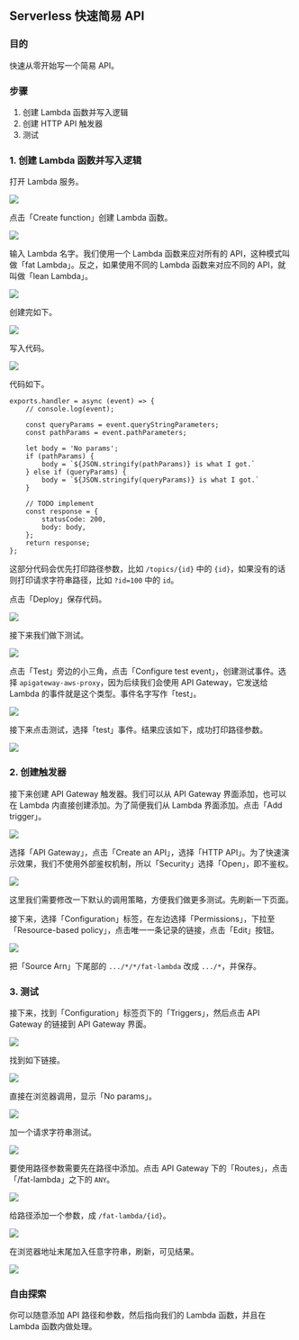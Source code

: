 ## Serverless 快速简易 API

### 目的

快速从零开始写一个简易 API。

### 步骤

1. 创建 Lambda 函数并写入逻辑
2. 创建 HTTP API 触发器
3. 测试

### 1. 创建 Lambda 函数并写入逻辑

打开 Lambda 服务。

![](steps/s1.png)

点击「Create function」创建 Lambda 函数。

![](steps/s2.png)

输入 Lambda 名字。我们使用一个 Lambda 函数来应对所有的 API，这种模式叫做「fat Lambda」。反之，如果使用不同的 Lambda 函数来对应不同的 API，就叫做「lean Lambda」。

![](steps/s3.png)

创建完如下。

![](steps/s4.png)

写入代码。

![](steps/s5.png)

代码如下。

```node
exports.handler = async (event) => {
    // console.log(event);

    const queryParams = event.queryStringParameters;
    const pathParams = event.pathParameters;

    let body = 'No params';    
    if (pathParams) {
        body = `${JSON.stringify(pathParams)} is what I got.`
    } else if (queryParams) {
        body = `${JSON.stringify(queryParams)} is what I got.`
    }

    // TODO implement
    const response = {
        statusCode: 200,
        body: body,
    };
    return response;
};
```

这部分代码会优先打印路径参数，比如 `/topics/{id}` 中的 `{id}`，如果没有的话则打印请求字符串路径，比如 `?id=100` 中的 `id`。

点击「Deploy」保存代码。

![](steps/s6.png)

接下来我们做下测试。

![](steps/s7.png)

点击「Test」旁边的小三角，点击「Configure test event」，创建测试事件。选择 `apigateway-aws-proxy`，因为后续我们会使用 API Gateway，它发送给 Lambda 的事件就是这个类型。事件名字写作「test」。

![](steps/s8.png)

接下来点击测试，选择「test」事件。结果应该如下，成功打印路径参数。

![](steps/s9.png)

### 2. 创建触发器

接下来创建 API Gateway 触发器。我们可以从 API Gateway 界面添加，也可以在 Lambda 内直接创建添加。为了简便我们从 Lambda 界面添加。点击「Add trigger」。

![](steps/s10.png)

选择「API Gateway」，点击「Create an API」，选择「HTTP API」。为了快速演示效果，我们不使用外部鉴权机制，所以「Security」选择「Open」，即不鉴权。

![](steps/s11.png)

这里我们需要修改一下默认的调用策略，方便我们做更多测试。先刷新一下页面。

接下来，选择「Configuration」标签，在左边选择「Permissions」，下拉至「Resource-based policy」，点击唯一一条记录的链接，点击「Edit」按钮。

![](steps/s12.png)

把「Source Arn」下尾部的 `.../*/*/fat-lambda` 改成 `.../*`，并保存。

### 3. 测试

接下来，找到「Configuration」标签页下的「Triggers」，然后点击 API Gateway 的链接到 API Gateway 界面。

![](steps/s13.png)

找到如下链接。

![](steps/s14.png)

直接在浏览器调用，显示「No params」。

![](steps/s15.png)

加一个请求字符串测试。

![](steps/s16.png)

要使用路径参数需要先在路径中添加。点击 API Gateway 下的「Routes」，点击「/fat-lambda」之下的 `ANY`。

![](steps/s17.png)

给路径添加一个参数，成 `/fat-lambda/{id}`。

![](steps/s18.png)

在浏览器地址末尾加入任意字符串，刷新，可见结果。

![](steps/s19.png)

### 自由探索

你可以随意添加 API 路径和参数，然后指向我们的 Lambda 函数，并且在 Lambda 函数内做处理。





